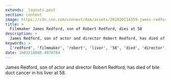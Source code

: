```yaml
--- 
extends: _layouts.post 
section: content 
image: https://cdn.cnn.com/cnnnext/dam/assets/201020114359-james-redford-robert-redford-super-tease.jpg 
title: > 
  Filmmaker James Redford, son of Robert Redford, dies at 58 
description: > 
  James Redford, son of actor and director Robert Redford, has died of bile duct cancer in his liver at 58. 
keywords: > 
  ['redford', 'filmmaker', 'robert', 'liver', '58', 'died', 'director', 'cancer', 'james', 'bile', 'son', 'dies', 'duct'] 
date: 1603218040.4970784 
--- 
```

<div><p id="js-mobile-video_description-20yrznf" class="media__video-description media__video-description--inline">James Redford, son of actor and director Robert Redford, has died of bile duct cancer in his liver at 58.</p></div>